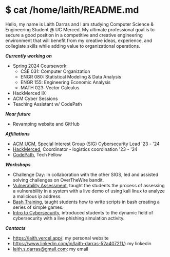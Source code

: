 # $ cat /home/laith/README.md


Hello, my name is Laith Darras and I am studying Computer Science & Engineering Student @ UC Merced. My ultimate professional goal is to secure a good position in a competitive and creative engineering environment that will benefit from my creative ideas, experience, and collegiate skills while adding value to organizational operations.

***Currently working on***
- Spring 2024 Coursework:
    - CSE 031: Computer Organization
    - ENGR 080: Statistical Modeling & Data Analysis
    - ENGR 155: Engineering Economic Analysis
    - MATH 023: Vector Calculus
 - HackMerced IX
 - ACM Cyber Sessions
 - Teaching Assistant w/ CodePath

***Near future***
- Revamping website and GitHub

***Affiliations***
- [ACM UCM](https://ucm.acm.org/), Special Interest Group (SIG) Cybersecurity Lead '23 - '24
- [HackMerced](https://hackmerced.com/), Coordinator - logistics coordination '23 - '24
- [CodePath](https://www.codepath.org/), Tech Fellow 

***Workshops***
- Challenge Day: In collaboration with the other SIGS, led and assisted solving challenges on OverTheWire bandit.
- [Vulnerability Assessment](https://docs.google.com/presentation/d/1ClEA5VmBKmM5NXQXfjdY-aImnPm-pKxnvqWGcmaOydA/edit?usp=sharing), taught the students the process of assessing a vulnerability in a system with a live demo of using kali linux to analyze a malicious ip address.
- [Bash Training](https://docs.google.com/presentation/d/1hFHK7Jk5781yM9dm3Uh567RA3r1WjXhkb2DYWC_xLbw/edit?usp=sharing), taught students how to write scripts in bash creating a series of simple games.
- [Intro to Cybersecurity](https://docs.google.com/presentation/d/16rIOb4OXDLTl7fMJLLbRUieTu9z9kTiZHWUp6i-gKDE/edit?usp=sharing), introduced students to the dynamic field of cybersecurity with a live phishing simulation activity.

***Contacts***
- https://laith.vercel.app/: my personal website
- https://www.linkedin.com/in/laith-darras-52a407211/: my linkedin
- laith.s.darras@gmail.com: my email
